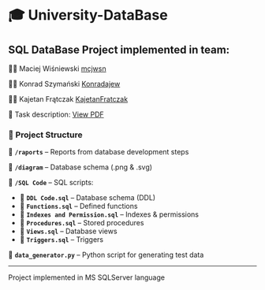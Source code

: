 # :mortar_board: University-DataBase

## SQL DataBase Project implemented in team:

:man_technologist: Maciej Wiśniewski [mcjwsn](https://github.com/mcjwsn)

:man_technologist: Konrad Szymański [Konradajew](https://github.com/Konradajew)  

:man_technologist: Kajetan Frątczak [KajetanFratczak](https://github.com/KajetanFratczak)

:page_facing_up: Task description: [View PDF](https://github.com/mcjwsn/University-SQL-DataBase/blob/main/task%20description.pdf)

### :file_folder: Project Structure  

:file_folder: **`/raports`** – Reports from database development steps  

:file_folder: **`/diagram`** – Database schema (.png & .svg)  

:file_folder: **`/SQL Code`** – SQL scripts:  
- :scroll: **`DDL Code.sql`** – Database schema (DDL)  
- :scroll: **`Functions.sql`** – Defined functions  
- :scroll: **`Indexes and Permission.sql`** – Indexes & permissions  
- :scroll: **`Procedures.sql`** – Stored procedures  
- :scroll: **`Views.sql`** – Database views  
- :scroll: **`Triggers.sql`** – Triggers  

:snake: **`data_generator.py`** – Python script for generating test data  

---

Project implemented in MS SQLServer language
